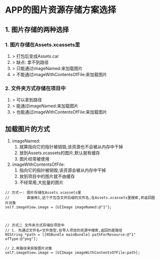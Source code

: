 # APP的图片资源存储方案选择


## 1. 图片存储的两种选择

### 1. 图片存储在Assets.xcassets里

1. \> 打包后变成Assets.car
2. \> 缺点: 拿不到路径
3. \> 只能通过imageNamed:来加载图片
4. \> 不能通过imageWithContentsOfFile:来加载图片

### 2. 文件夹方式存储在项目中
1. \> 可以拿到路径
2. \> 能通过imageNamed:来加载图片
3. \> 也能通过imageWithContentsOfFile:来加载图片

       
## 加载图片的方式
1. imageNamed:
    1. 就算指向它的指针被销毁,该资源也不会被从内存中干掉
    1. 放到Assets.xcassets的图片,默认就有缓存
    1. 图片经常被使用
2. imageWithContentsOfFile:
    1. 指向它的指针被销毁,该资源会被从内存中干掉
    1. 放到项目中的图片就不由缓存
    1. 不经常用,大批量的图片



```objc
// 方式一: 图片存储在Assets.xcassets里
//        直接用1,这个不包含文件后缀的文件名,在Assets.xcassets里搜索,并返回图片对象
self.imageView.image = [UIImage imageNamed:@"1"];



// 方式二 文件夹方式存储在项目中
// 1. 先通过文件名+文件类型,在导入项目的资源中搜索,返回的是路径
NSString *path = [[NSBundle mainBundle] pathForResource:@"1" ofType:@"png"];

// 2.用路径来获取图片对象
self.imageView.image = [UIImage imageWithContentsOfFile:path];



```